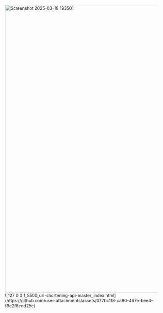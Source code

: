 <img width="949" alt="Screenshot 2025-03-18 193501" src="https://github.com/user-attachments/assets/ace48389-e249-4ab4-b4d2-ce4f6c8e6d96" />
![127 0 0 1_5500_url-shortening-api-master_index html](https://github.com/user-attachments/assets/077bc1f8-ca80-467e-bee4-f9c2f8cdd25e)







